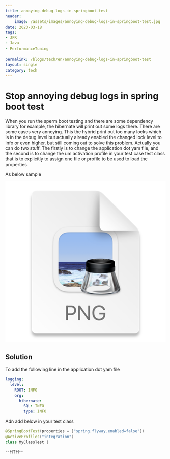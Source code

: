 ```yaml
---
title: annoying-debug-logs-in-springboot-test
header:
    image: /assets/images/annoying-debug-logs-in-springboot-test.jpg
date: 2023-03-18
tags:
- JFR
- Java
- PerformanceTuning

permalink: /blogs/tech/en/annoying-debug-logs-in-springboot-test
layout: single
category: tech
---
```


# Stop annoying debug logs in spring boot test


When you run the sperm boot testing and there are some dependency library for example, the hibernate will print out some logs there. There are some cases very annoying. This the hybrid print out too many locks which is in the debug level but actually already enabled the changed lock level to info or even higher, but still coming out to solve this problem. Actually you can do two stuff. The firstly is to change the application dot yam file, and the second is to change the um activation profile in your test case test class that is to explicitly to assign one file or profile to be used to load the properties

As below sample

![img.png](/assets/images/annoyying_hibernate.png)

## Solution
To add the following line in the application dot yam file

```yaml
logging:
  level:
    ROOT: INFO
    org:
      hibernate:
        SQL: INFO
        type: INFO
```
   
Adn add below in your test class

```java
@SpringBootTest(properties = ["spring.flyway.enabled=false"])
@ActiveProfiles("integration")
class MyClassTest {
```
 
    

--HTH--
